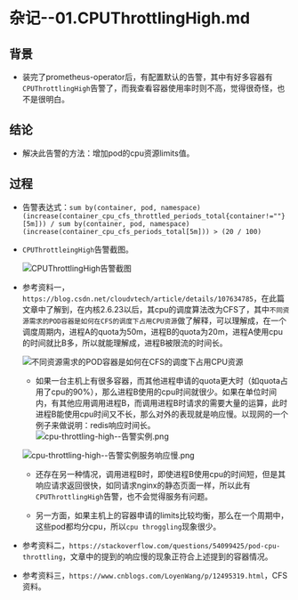 # 杂记--01.CPUThrottlingHigh.md

## 背景
- 装完了prometheus-operator后，有配置默认的告警，其中有好多容器有`CPUThrottlingHigh`告警了，而我查看容器使用率时则不高，觉得很奇怪，也不是很明白。

## 结论
- 解决此告警的方法：增加pod的cpu资源limits值。

## 过程
- 告警表达式：`sum by(container, pod, namespace) (increase(container_cpu_cfs_throttled_periods_total{container!=""}[5m])) / sum by(container, pod, namespace) (increase(container_cpu_cfs_periods_total[5m])) > (20 / 100)`

- `CPUThrottleingHigh`告警截图。

   ![CPUThrottlingHigh告警截图](https://github.com/whh881114/k8s_learning_scripts/blob/master/docs/images/cpu-throttling-high--告警内容.png)

- 参考资料一，`https://blog.csdn.net/cloudvtech/article/details/107634785`，在此篇文章中了解到，在内核2.6.23以后，其cpu的调度算法改为CFS了，其中`不同资源需求的POD容器是如何在CFS的调度下占用CPU资源`做了解释，可以理解成，在一个调度周期内，进程A的quota为50m，进程B的quota为20m，进程A使用cpu的时间就比B多，所以就能理解成，进程B被限流的时间长。

   ![不同资源需求的POD容器是如何在CFS的调度下占用CPU资源](https://github.com/whh881114/k8s_learning_scripts/blob/master/docs/images/cpu-throttling-high--不同资源需求的POD容器是如何在CFS的调度下占用CPU资源.png)

    - 如果一台主机上有很多容器，而其他进程申请的quota更大时（如quota占用了cpu的90%），那么进程B使用的cpu时间就很少。如果在单位时间内，有其他应用调用进程B，而调用进程B时请求的需要大量的运算，此时进程B能使用cpu时间又不长，那么对外的表现就是响应慢。以现网的一个例子来做说明：redis响应时间长。
    ![cpu-throttling-high--告警实例.png](https://github.com/whh881114/k8s_learning_scripts/blob/master/docs/images/cpu-throttling-high--告警实例.png)
    
    ![cpu-throttling-high--告警实例服务响应慢.png](https://github.com/whh881114/k8s_learning_scripts/blob/master/docs/images/cpu-throttling-high--告警实例服务响应慢.png)
    
    - 还存在另一种情况，调用进程B时，即使进程B使用cpu的时间短，但是其响应请求返回很快，如同请求nginx的静态页面一样，所以此有`CPUThrottlingHigh`告警，也不会觉得服务有问题。
    
    - 另一方面，如果主机上的容器申请的limits比较均衡，那么在一个周期中，这些pod都均分cpu，所以`cpu throggling`现象很少。


- 参考资料二，`https://stackoverflow.com/questions/54099425/pod-cpu-throttling`，文章中的提到的响应慢的现象正符合上述提到的容器情况。

- 参考资料三，`https://www.cnblogs.com/LoyenWang/p/12495319.html`，CFS资料。